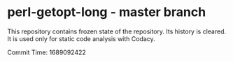 # perl-getopt-long - master branch

This repository contains frozen state of the repository.
Its history is cleared. It is used only for static code
analysis with Codacy.

Commit Time: 1689092422